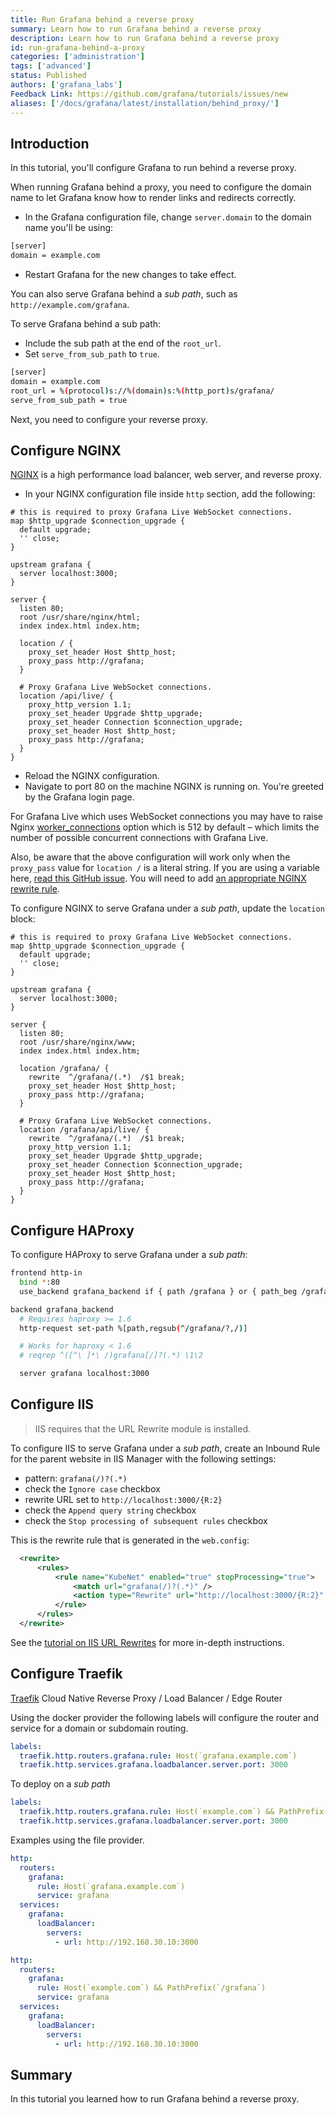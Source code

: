 ```yaml
---
title: Run Grafana behind a reverse proxy
summary: Learn how to run Grafana behind a reverse proxy
description: Learn how to run Grafana behind a reverse proxy
id: run-grafana-behind-a-proxy
categories: ['administration']
tags: ['advanced']
status: Published
authors: ['grafana_labs']
Feedback Link: https://github.com/grafana/tutorials/issues/new
aliases: ['/docs/grafana/latest/installation/behind_proxy/']
---
```


## Introduction

In this tutorial, you'll configure Grafana to run behind a reverse proxy.

When running Grafana behind a proxy, you need to configure the domain name to let Grafana know how to render links and redirects correctly.

- In the Grafana configuration file, change `server.domain` to the domain name you'll be using:

```bash
[server]
domain = example.com
```

- Restart Grafana for the new changes to take effect.

You can also serve Grafana behind a _sub path_, such as `http://example.com/grafana`.

To serve Grafana behind a sub path:

- Include the sub path at the end of the `root_url`.
- Set `serve_from_sub_path` to `true`.

```bash
[server]
domain = example.com
root_url = %(protocol)s://%(domain)s:%(http_port)s/grafana/
serve_from_sub_path = true
```

Next, you need to configure your reverse proxy.

## Configure NGINX

[NGINX](https://www.nginx.com) is a high performance load balancer, web server, and reverse proxy.

- In your NGINX configuration file inside `http` section, add the following:

```nginx
# this is required to proxy Grafana Live WebSocket connections.
map $http_upgrade $connection_upgrade {
  default upgrade;
  '' close;
}

upstream grafana {
  server localhost:3000;
}

server {
  listen 80;
  root /usr/share/nginx/html;
  index index.html index.htm;

  location / {
    proxy_set_header Host $http_host;
    proxy_pass http://grafana;
  }

  # Proxy Grafana Live WebSocket connections.
  location /api/live/ {
    proxy_http_version 1.1;
    proxy_set_header Upgrade $http_upgrade;
    proxy_set_header Connection $connection_upgrade;
    proxy_set_header Host $http_host;
    proxy_pass http://grafana;
  }
}
```

- Reload the NGINX configuration.
- Navigate to port 80 on the machine NGINX is running on. You're greeted by the Grafana login page.

For Grafana Live which uses WebSocket connections you may have to raise Nginx [worker_connections](https://nginx.org/en/docs/ngx_core_module.html#worker_connections) option which is 512 by default – which limits the number of possible concurrent connections with Grafana Live.

Also, be aware that the above configuration will work only when the `proxy_pass` value for `location /` is a literal string. If you are using a variable here, [read this GitHub issue](https://github.com/grafana/grafana/issues/18299). You will need to add [an appropriate NGINX rewrite rule](https://www.nginx.com/blog/creating-nginx-rewrite-rules/).

To configure NGINX to serve Grafana under a _sub path_, update the `location` block:

```nginx
# this is required to proxy Grafana Live WebSocket connections.
map $http_upgrade $connection_upgrade {
  default upgrade;
  '' close;
}

upstream grafana {
  server localhost:3000;
}

server {
  listen 80;
  root /usr/share/nginx/www;
  index index.html index.htm;

  location /grafana/ {
    rewrite  ^/grafana/(.*)  /$1 break;
    proxy_set_header Host $http_host;
    proxy_pass http://grafana;
  }

  # Proxy Grafana Live WebSocket connections.
  location /grafana/api/live/ {
    rewrite  ^/grafana/(.*)  /$1 break;
    proxy_http_version 1.1;
    proxy_set_header Upgrade $http_upgrade;
    proxy_set_header Connection $connection_upgrade;
    proxy_set_header Host $http_host;
    proxy_pass http://grafana;
  }
}
```

## Configure HAProxy

To configure HAProxy to serve Grafana under a _sub path_:

```bash
frontend http-in
  bind *:80
  use_backend grafana_backend if { path /grafana } or { path_beg /grafana/ }

backend grafana_backend
  # Requires haproxy >= 1.6
  http-request set-path %[path,regsub(^/grafana/?,/)]

  # Works for haproxy < 1.6
  # reqrep ^([^\ ]*\ /)grafana[/]?(.*) \1\2

  server grafana localhost:3000
```

## Configure IIS

> IIS requires that the URL Rewrite module is installed.

To configure IIS to serve Grafana under a _sub path_, create an Inbound Rule for the parent website in IIS Manager with the following settings:

- pattern: `grafana(/)?(.*)`
- check the `Ignore case` checkbox
- rewrite URL set to `http://localhost:3000/{R:2}`
- check the `Append query string` checkbox
- check the `Stop processing of subsequent rules` checkbox

This is the rewrite rule that is generated in the `web.config`:

```xml
  <rewrite>
      <rules>
          <rule name="KubeNet" enabled="true" stopProcessing="true">
              <match url="grafana(/)?(.*)" />
              <action type="Rewrite" url="http://localhost:3000/{R:2}" logRewrittenUrl="false" />
          </rule>
      </rules>
  </rewrite>
```

See the [tutorial on IIS URL Rewrites](/tutorials/iis/) for more in-depth instructions.

## Configure Traefik

[Traefik](https://traefik.io/traefik/) Cloud Native Reverse Proxy / Load Balancer / Edge Router

Using the docker provider the following labels will configure the router and service for a domain or subdomain routing.

```yaml
labels:
  traefik.http.routers.grafana.rule: Host(`grafana.example.com`)
  traefik.http.services.grafana.loadbalancer.server.port: 3000
```

To deploy on a _sub path_

```yaml
labels:
  traefik.http.routers.grafana.rule: Host(`example.com`) && PathPrefix(`/grafana`)
  traefik.http.services.grafana.loadbalancer.server.port: 3000
```

Examples using the file provider.

```yaml
http:
  routers:
    grafana:
      rule: Host(`grafana.example.com`)
      service: grafana
  services:
    grafana:
      loadBalancer:
        servers:
          - url: http://192.168.30.10:3000
```

```yaml
http:
  routers:
    grafana:
      rule: Host(`example.com`) && PathPrefix(`/grafana`)
      service: grafana
  services:
    grafana:
      loadBalancer:
        servers:
          - url: http://192.168.30.10:3000
```

## Summary

In this tutorial you learned how to run Grafana behind a reverse proxy.

